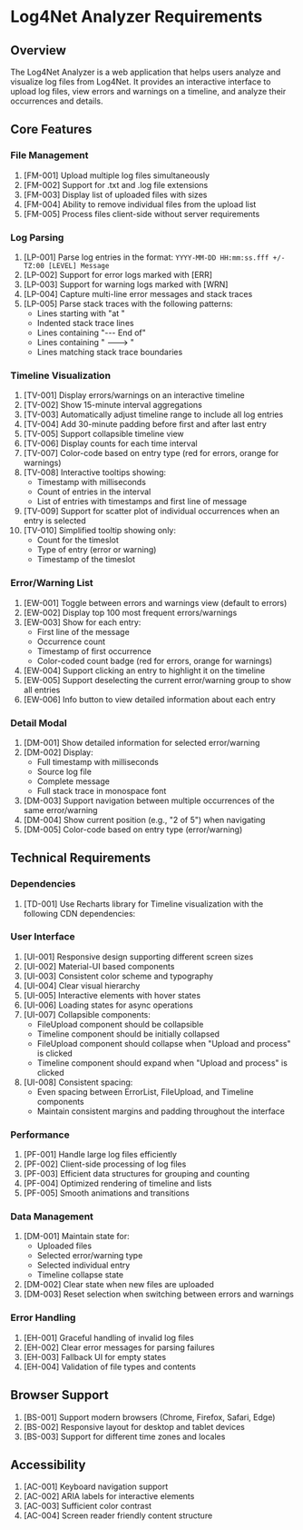 # Log4Net Analyzer Requirements

## Overview
The Log4Net Analyzer is a web application that helps users analyze and visualize log files from Log4Net. It provides an interactive interface to upload log files, view errors and warnings on a timeline, and analyze their occurrences and details.

## Core Features

### File Management
1. [FM-001] Upload multiple log files simultaneously
2. [FM-002] Support for .txt and .log file extensions
3. [FM-003] Display list of uploaded files with sizes
4. [FM-004] Ability to remove individual files from the upload list
5. [FM-005] Process files client-side without server requirements

### Log Parsing
1. [LP-001] Parse log entries in the format: `YYYY-MM-DD HH:mm:ss.fff +/-TZ:00 [LEVEL] Message`
2. [LP-002] Support for error logs marked with [ERR]
3. [LP-003] Support for warning logs marked with [WRN]
4. [LP-004] Capture multi-line error messages and stack traces
5. [LP-005] Parse stack traces with the following patterns:
   - Lines starting with "at "
   - Indented stack trace lines
   - Lines containing "--- End of"
   - Lines containing " ---> "
   - Lines matching stack trace boundaries

### Timeline Visualization
1. [TV-001] Display errors/warnings on an interactive timeline
2. [TV-002] Show 15-minute interval aggregations
3. [TV-003] Automatically adjust timeline range to include all log entries
4. [TV-004] Add 30-minute padding before first and after last entry
5. [TV-005] Support collapsible timeline view
6. [TV-006] Display counts for each time interval
7. [TV-007] Color-code based on entry type (red for errors, orange for warnings)
8. [TV-008] Interactive tooltips showing:
   - Timestamp with milliseconds
   - Count of entries in the interval
   - List of entries with timestamps and first line of message
9. [TV-009] Support for scatter plot of individual occurrences when an entry is selected
10. [TV-010] Simplified tooltip showing only:
    - Count for the timeslot
    - Type of entry (error or warning)
    - Timestamp of the timeslot

### Error/Warning List
1. [EW-001] Toggle between errors and warnings view (default to errors)
2. [EW-002] Display top 100 most frequent errors/warnings
3. [EW-003] Show for each entry:
   - First line of the message
   - Occurrence count
   - Timestamp of first occurrence
   - Color-coded count badge (red for errors, orange for warnings)
4. [EW-004] Support clicking an entry to highlight it on the timeline
5. [EW-005] Support deselecting the current error/warning group to show all entries
6. [EW-006] Info button to view detailed information about each entry

### Detail Modal
1. [DM-001] Show detailed information for selected error/warning
2. [DM-002] Display:
   - Full timestamp with milliseconds
   - Source log file
   - Complete message
   - Full stack trace in monospace font
3. [DM-003] Support navigation between multiple occurrences of the same error/warning
4. [DM-004] Show current position (e.g., "2 of 5") when navigating
5. [DM-005] Color-code based on entry type (error/warning)

## Technical Requirements

### Dependencies
1. [TD-001] Use Recharts library for Timeline visualization with the following CDN dependencies:


### User Interface
1. [UI-001] Responsive design supporting different screen sizes
2. [UI-002] Material-UI based components
3. [UI-003] Consistent color scheme and typography
4. [UI-004] Clear visual hierarchy
5. [UI-005] Interactive elements with hover states
6. [UI-006] Loading states for async operations
7. [UI-007] Collapsible components:
    - FileUpload component should be collapsible
    - Timeline component should be initially collapsed
    - FileUpload component should collapse when "Upload and process" is clicked
    - Timeline component should expand when "Upload and process" is clicked
8. [UI-008] Consistent spacing:
    - Even spacing between ErrorList, FileUpload, and Timeline components
    - Maintain consistent margins and padding throughout the interface

### Performance
1. [PF-001] Handle large log files efficiently
2. [PF-002] Client-side processing of log files
3. [PF-003] Efficient data structures for grouping and counting
4. [PF-004] Optimized rendering of timeline and lists
5. [PF-005] Smooth animations and transitions

### Data Management
1. [DM-001] Maintain state for:
   - Uploaded files
   - Selected error/warning type
   - Selected individual entry
   - Timeline collapse state
2. [DM-002] Clear state when new files are uploaded
3. [DM-003] Reset selection when switching between errors and warnings

### Error Handling
1. [EH-001] Graceful handling of invalid log files
2. [EH-002] Clear error messages for parsing failures
3. [EH-003] Fallback UI for empty states
4. [EH-004] Validation of file types and contents

## Browser Support
1. [BS-001] Support modern browsers (Chrome, Firefox, Safari, Edge)
2. [BS-002] Responsive layout for desktop and tablet devices
3. [BS-003] Support for different time zones and locales

## Accessibility
1. [AC-001] Keyboard navigation support
2. [AC-002] ARIA labels for interactive elements
3. [AC-003] Sufficient color contrast
4. [AC-004] Screen reader friendly content structure 